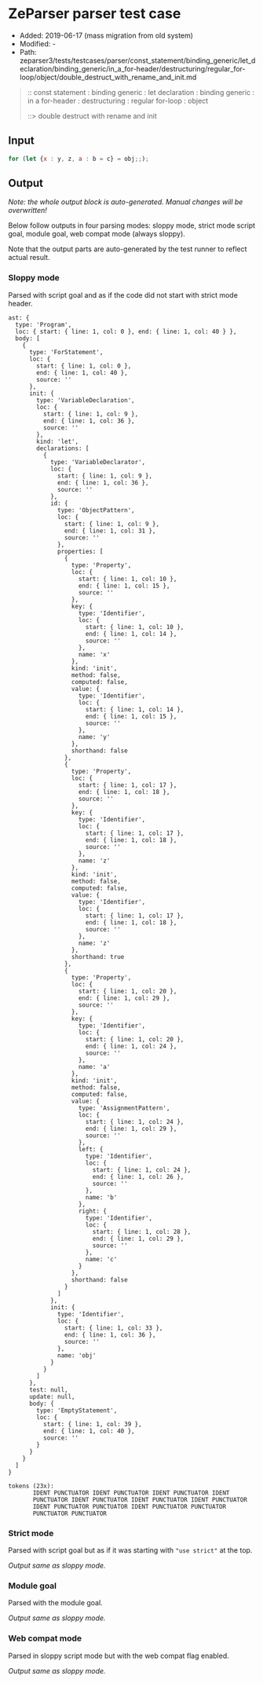 # ZeParser parser test case

- Added: 2019-06-17 (mass migration from old system)
- Modified: -
- Path: zeparser3/tests/testcases/parser/const_statement/binding_generic/let_declaration/binding_generic/in_a_for-header/destructuring/regular_for-loop/object/double_destruct_with_rename_and_init.md

> :: const statement : binding generic : let declaration : binding generic : in a for-header : destructuring : regular for-loop : object
>
> ::> double destruct with rename and init

## Input

`````js
for (let {x : y, z, a : b = c} = obj;;);
`````

## Output

_Note: the whole output block is auto-generated. Manual changes will be overwritten!_

Below follow outputs in four parsing modes: sloppy mode, strict mode script goal, module goal, web compat mode (always sloppy).

Note that the output parts are auto-generated by the test runner to reflect actual result.

### Sloppy mode

Parsed with script goal and as if the code did not start with strict mode header.

`````
ast: {
  type: 'Program',
  loc: { start: { line: 1, col: 0 }, end: { line: 1, col: 40 } },
  body: [
    {
      type: 'ForStatement',
      loc: {
        start: { line: 1, col: 0 },
        end: { line: 1, col: 40 },
        source: ''
      },
      init: {
        type: 'VariableDeclaration',
        loc: {
          start: { line: 1, col: 9 },
          end: { line: 1, col: 36 },
          source: ''
        },
        kind: 'let',
        declarations: [
          {
            type: 'VariableDeclarator',
            loc: {
              start: { line: 1, col: 9 },
              end: { line: 1, col: 36 },
              source: ''
            },
            id: {
              type: 'ObjectPattern',
              loc: {
                start: { line: 1, col: 9 },
                end: { line: 1, col: 31 },
                source: ''
              },
              properties: [
                {
                  type: 'Property',
                  loc: {
                    start: { line: 1, col: 10 },
                    end: { line: 1, col: 15 },
                    source: ''
                  },
                  key: {
                    type: 'Identifier',
                    loc: {
                      start: { line: 1, col: 10 },
                      end: { line: 1, col: 14 },
                      source: ''
                    },
                    name: 'x'
                  },
                  kind: 'init',
                  method: false,
                  computed: false,
                  value: {
                    type: 'Identifier',
                    loc: {
                      start: { line: 1, col: 14 },
                      end: { line: 1, col: 15 },
                      source: ''
                    },
                    name: 'y'
                  },
                  shorthand: false
                },
                {
                  type: 'Property',
                  loc: {
                    start: { line: 1, col: 17 },
                    end: { line: 1, col: 18 },
                    source: ''
                  },
                  key: {
                    type: 'Identifier',
                    loc: {
                      start: { line: 1, col: 17 },
                      end: { line: 1, col: 18 },
                      source: ''
                    },
                    name: 'z'
                  },
                  kind: 'init',
                  method: false,
                  computed: false,
                  value: {
                    type: 'Identifier',
                    loc: {
                      start: { line: 1, col: 17 },
                      end: { line: 1, col: 18 },
                      source: ''
                    },
                    name: 'z'
                  },
                  shorthand: true
                },
                {
                  type: 'Property',
                  loc: {
                    start: { line: 1, col: 20 },
                    end: { line: 1, col: 29 },
                    source: ''
                  },
                  key: {
                    type: 'Identifier',
                    loc: {
                      start: { line: 1, col: 20 },
                      end: { line: 1, col: 24 },
                      source: ''
                    },
                    name: 'a'
                  },
                  kind: 'init',
                  method: false,
                  computed: false,
                  value: {
                    type: 'AssignmentPattern',
                    loc: {
                      start: { line: 1, col: 24 },
                      end: { line: 1, col: 29 },
                      source: ''
                    },
                    left: {
                      type: 'Identifier',
                      loc: {
                        start: { line: 1, col: 24 },
                        end: { line: 1, col: 26 },
                        source: ''
                      },
                      name: 'b'
                    },
                    right: {
                      type: 'Identifier',
                      loc: {
                        start: { line: 1, col: 28 },
                        end: { line: 1, col: 29 },
                        source: ''
                      },
                      name: 'c'
                    }
                  },
                  shorthand: false
                }
              ]
            },
            init: {
              type: 'Identifier',
              loc: {
                start: { line: 1, col: 33 },
                end: { line: 1, col: 36 },
                source: ''
              },
              name: 'obj'
            }
          }
        ]
      },
      test: null,
      update: null,
      body: {
        type: 'EmptyStatement',
        loc: {
          start: { line: 1, col: 39 },
          end: { line: 1, col: 40 },
          source: ''
        }
      }
    }
  ]
}

tokens (23x):
       IDENT PUNCTUATOR IDENT PUNCTUATOR IDENT PUNCTUATOR IDENT
       PUNCTUATOR IDENT PUNCTUATOR IDENT PUNCTUATOR IDENT PUNCTUATOR
       IDENT PUNCTUATOR PUNCTUATOR IDENT PUNCTUATOR PUNCTUATOR
       PUNCTUATOR PUNCTUATOR
`````

### Strict mode

Parsed with script goal but as if it was starting with `"use strict"` at the top.

_Output same as sloppy mode._

### Module goal

Parsed with the module goal.

_Output same as sloppy mode._

### Web compat mode

Parsed in sloppy script mode but with the web compat flag enabled.

_Output same as sloppy mode._

